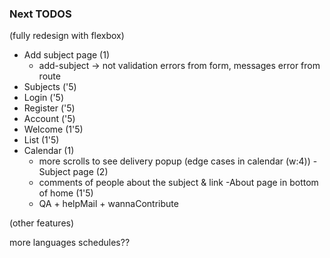 ### Next TODOS

(fully redesign with flexbox)

- Add subject page (1)
    * add-subject -> not validation errors from form, messages error from route
- Subjects ('5)
- Login ('5)
- Register ('5)
- Account ('5)
- Welcome (1'5)
- List (1'5)
- Calendar (1)
    * more scrolls to see delivery popup (edge cases in calendar (w:4))
-Subject page (2)
    * comments of people about the subject & link
-About page in bottom of home (1'5)
    * QA + helpMail + wannaContribute

(other features)

more languages 
schedules??